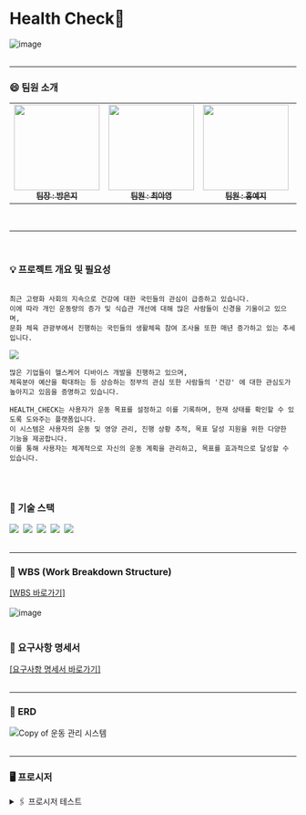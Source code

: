 # Health Check🎾
![image](https://github.com/beyond-sw-camp/be07_1st_3team_healthcheck/assets/87412123/38fb1ecf-d0dd-4492-be0a-eb60d4c87e75)
<br>
<br>

<hr> 

### 😄 팀원 소개
<table>  
  <tbody>
    <tr>
      <td align="center"><a href="https://github.com/qkdrmawll"><img src="https://github.com/beyond-sw-camp/be07_1st_3team_healthcheck/assets/121751114/a0ee4194-aef1-4144-b4a9-f5e161cea4ca" width="150px" height="150px" alt=""/><br /><sub><b>팀장 : 방은지 </b></sub></a><br /></td>
      <td align="center"><a href="https://github.com/tteia"><img src="https://github.com/beyond-sw-camp/be07_1st_3team_healthcheck/assets/121751114/e8510022-a8c4-4eb2-99b1-816f852864f1" width="150px" height="150px" alt=""/><br /><sub><b>팀원 : 최아영 </b></sub></a><br /></td>
      <td align="center"><a href="https://github.com/H-Yeji"><img src="https://github.com/beyond-sw-camp/be07_1st_3team_healthcheck/assets/121751114/991a3c30-25a0-43c3-91f1-25707b40767b" width="150px" height="150px" alt=""/><br /><sub><b>팀원 : 홍예지 </b></sub></a><br /></td>
      <td align="center"><a href="https://github.com/leem5514"><img src="https://github.com/beyond-sw-camp/be07_1st_3team_healthcheck/assets/121751114/b93378a9-5876-402d-9188-f48ee8f6a53a" width="150px" height="150px" alt=""/><br /><sub><b>팀원 : 이명규 </b></sub></a><br /></td>
    </tr>
  </tbody>
</table>
<br>

<hr> 
<br>

### 💡 프로젝트 개요 및 필요성  
<pre><code> 
최근 고령화 사회의 지속으로 건강에 대한 국민들의 관심이 급증하고 있습니다.
이에 따라 개인 운동량의 증가 및 식습관 개선에 대해 많은 사람들이 신경을 기울이고 있으며,
문화 체육 관광부에서 진행하는 국민들의 생활체육 참여 조사율 또한 매년 증가하고 있는 추세입니다. 

<img src="https://github.com/beyond-sw-camp/be07_1st_3team_healthcheck/assets/121751114/bc1bb9ad-8c14-4263-a57e-5e62d754eef5"/>

많은 기업들이 헬스케어 디바이스 개발을 진행하고 있으며,
체육분야 예산을 확대하는 등 상승하는 정부의 관심 또한 사람들의 '건강' 에 대한 관심도가 높아지고 있음을 증명하고 있습니다.

HEALTH_CHECK는 사용자가 운동 목표를 설정하고 이를 기록하며, 현재 상태를 확인할 수 있도록 도와주는 플랫폼입니다.
이 시스템은 사용자의 운동 및 영양 관리, 진행 상황 추적, 목표 달성 지원을 위한 다양한 기능을 제공합니다.
이를 통해 사용자는 체계적으로 자신의 운동 계획을 관리하고, 목표를 효과적으로 달성할 수 있습니다.
	
</code></pre>
<br>

### 📌 기술 스택
 <img src="https://img.shields.io/badge/mysql-4479A1?style=for-the-badge&logo=mysql&logoColor=white">&nbsp;&nbsp;<img src="https://img.shields.io/badge/mariaDB-003545?style=for-the-badge&logo=mariaDB&logoColor=white">&nbsp;&nbsp;<img src="https://img.shields.io/badge/github-181717?style=for-the-badge&logo=github&logoColor=white">&nbsp;&nbsp;<img src="https://img.shields.io/badge/git-F05032?style=for-the-badge&logo=git&logoColor=white">&nbsp;&nbsp;<img src="https://img.shields.io/badge/Notion-black?style=for-the-badge&logo=Notion&logoColor=white"/>
<br>
<br> 

<hr> 

### 📅 WBS (Work Breakdown Structure)
[[WBS 바로가기]](https://docs.google.com/spreadsheets/d/1kbN5XonKJiKncqxmrI0m85HVIuabvkAwmK7VqzdzByo/edit#gid=0)<Br> 
<br> 
![image](https://github.com/beyond-sw-camp/be07_1st_3team_healthcheck/assets/87412123/cf2309c7-c71c-4612-a116-5cd578df83d9)
<br>
<br>

### 📝 요구사항 명세서 
[[요구사항 명세서 바로가기]](https://docs.google.com/spreadsheets/d/1kbN5XonKJiKncqxmrI0m85HVIuabvkAwmK7VqzdzByo/edit?usp=sharing)
<br>
<br> 

<hr> 

### 🎨 ERD
![Copy of 운동 관리 시스템](https://github.com/beyond-sw-camp/be07_1st_3team_healthcheck/assets/89395493/88226a49-b815-43f0-8dfe-0851a624f365)
<br>
<br>

<hr> 

### 🖥️ 프로시저 
<details>
	<summary>🖇️ 프로시저 테스트</summary>
	<br> 
	✔️ 회원 가입 프로시저 <br> 
	
 ```sql 
	DELIMITER //
	CREATE PROCEDURE 회원가입(in 닉네임 VARCHAR(255), in 이름 VARCHAR(255), in 이메일 VARCHAR(255), in 비밀번호 VARCHAR(255), in 전화번호 VARCHAR(255), in 나이 INT, in 성별 VARCHAR(255))
	BEGIN  
	INSERT INTO users(nickname, name, email, password, phone_number, age, sex)
 	 VALUES (닉네임, 이름, 이메일, 비밀번호, 전화번호, 나이, 성별);
	END
	// DELIMITER ;
```

<br>
<img src="https://github.com/beyond-sw-camp/be07_1st_3team_healthcheck/assets/87412123/0652b889-338a-4572-bbd3-3a19db149c75">
	<pre><code>
	CALL 회원가입('suguri', 'suguri', 'suguri@naver.com', '2341', '010-1111-2222', 27, 'F'); 
	</code></pre>
	<img src="https://github.com/beyond-sw-camp/be07_1st_3team_healthcheck/assets/87412123/0ca77572-a380-4d7c-aed3-a28eda91df9d">
	user_id=5 회원 추가 
<br>
<br>

<hr>

✔️ 목표 등록 프로시저 <br>

```sql
	DELIMITER //
	CREATE PROCEDURE 목표등록(in 닉네임 VARCHAR(255), in 목표타입 VARCHAR(255), in 목표기한 VARCHAR(255), in 목표무게 DECIMAL(10,2))
	BEGIN  
	DECLARE userId int;
	SELECT id into userId from users where nickname = 닉네임;
	INSERT INTO goal(user_id, goal, target_date, target_kg)
    	VALUES (userId, 목표타입, 목표기한, 목표무게);
	END
	// DELIMITER ;

  	CALL 목표등록('yeji', '근육량증가', '2024-10-10', 24.02); 
```
<br> 
  <img src="https://github.com/beyond-sw-camp/be07_1st_3team_healthcheck/assets/87412123/ecfd7413-e964-4c85-8dae-273b19f6d5ce", height=150><br> 
  user_id=2 회원의 새로운 목표 추가 (근육량증가)<br>
<br>

<hr> 

✔️ 회원 상세 등록 프로시저 <br>

```sql
	delimiter //
	create procedure 회원_인바디_정보_입력(in 닉네임 varchar(255), in 키 decimal(10,2), in 몸무게 decimal(10,2), in bmi decimal(10,2),
                                               in 골격근량 decimal(10,2), in 체지방량 decimal(10,2), in bmr int)
	begin 
		declare userID int;
    		declare targetKG_M decimal(10,2); # goal에 있는 목표 근육량 
    		declare targetKG_W decimal(10,2); # goal에 있는 목표 체중  
    		declare goalID_M int; # 해당 회원의 목표(근육증가)id
    		declare goalID_W int; # 해당 회원의 목표(체중감소)id
		# 받아온 닉네임으로 user_id찾기
 		select id into userID from users where nickname=닉네임;
    
    		# 찾아온 userID와 input값을 이용해서 회원 인바디 측정 결과 테이블에 등록 
		insert into user_detail(user_id, height, weight, bmi, skeletal_muscle_mass, body_fat_percentage, bmr)
    		values(userID, 키, 몸무게, bmi, 골격근량, 체지방량, bmr);
    
    		# 인바디 결과 등록과 동시에 progress 테이블에 정보 업데이트 
    		# 근육량 증가 업데이트
    		select id, target_kg into goalID_M, targetKG_M from goal where user_id=userID and goal='근육량증가' and status='진행중';
    		if goalID_M is not null then
			# 해당 회원에 해당하는 목표에 관한 progress내역이 있으면 update, 없으면 insert 
			if exists (select id from progress where goal_id=goalID_M) then
				update progress set remain_kg=targetKG_M-골격근량 where goal_id=goalID_M;
			else
				insert into progress(user_id, goal_id, remain_kg) values(userID, goalID_M, targetKG_M-골격근량);
			end if;
		end if;
    
    		# 체중 감량 업데이트
    		select id, target_kg into goalID_W, targetKG_W from goal where user_id=userID and goal='체중감량' and status='진행중';
    		if goalID_W is not null then
			# 해당 회원에 해당하는 목표에 관한 progress내역이 있으면 update, 없으면 insert 
			if exists (select id from progress where goal_id=goalID_W) then
				update progress set remain_kg=몸무게-targetKG_W where goal_id=goalID_W;
			else
				insert into progress(user_id, goal_id, remain_kg) values(userID, goalID_M, 몸무게-targetKG_W);
			end if;
		end if;
    
    		# 목표치를 달성해 남은 목표가 0kg인 경우 '진행중' > '완료'로 업데이트 
    		update goal set status='완료' where id in (select goal_id from progress where remain_kg<=0.00);
    
    		# 조회 
    		select * from user_detail;
	end
	// delimiter ; 
``` 
<br> 
[ 회원 상세 기록 추가 + 해당 회원 목표에 관한 진행상황 내역이 있다면 업데이트 ] <br> 

1. 입력받은 회원 인바디 정보 추가
2. 진행상황 테이블 업데이트
3. 목표 상태 업데이트
   
	<img src="https://github.com/beyond-sw-camp/be07_1st_3team_healthcheck/assets/87412123/8d168d21-7d40-4d49-aaf1-eb53a90d49b4", height=110><br> 
	회원 인바디 측정 결과 등록 전 회원 상세 테이블<br> 
	<img src="https://github.com/beyond-sw-camp/be07_1st_3team_healthcheck/assets/87412123/0c5a290f-8be3-4dae-9975-22768f9021ec", height=110><br>
	회원 인바디 측정 결과 등록 전 진행상황 테이블 <br>
	<br> 
	<pre><code>
	call 회원_인바디_정보_입력('tteia', 168, 50, 17.71, 24.03, 18.01, 1450); 
	</code></pre>
	닉네임 tteia 회원의 인바디 측정 결과 등록<br>
	<img src="https://github.com/beyond-sw-camp/be07_1st_3team_healthcheck/assets/87412123/86ab006d-7b0f-4db9-8d12-8804eaf2291e", height=110><br>
	측정 결과가 회원 상세 테이블에 추가됨<br>
	<img src="https://github.com/beyond-sw-camp/be07_1st_3team_healthcheck/assets/87412123/f267ab88-9e27-4875-b631-905729f040fe", height=110><br> 
	등록된 인바디 측정 결과를 토대로 진행상황 테이블의 남은 목표 갱신<br> 
	<br> 
	[ 회원 상세 기록 추가 + 진행상황 업데이트 + 상태 변경 ]<br> 
	<pre><code>
	call 회원_인바디_정보_입력('tteia', 168, 50, 17.71, 25.03, 17.01, 1470); 
	</code></pre>
 	<img src="https://github.com/beyond-sw-camp/be07_1st_3team_healthcheck/assets/87412123/d83982ad-1180-46fe-b1ca-aed674904385", height=110><br>
	user_id=3 회원이 목표를 달성해서 남은 목표가 없음 확인<br>
	<img src="https://github.com/beyond-sw-camp/be07_1st_3team_healthcheck/assets/87412123/586d9cb0-e9ba-42ac-aef5-8d1784ca4e65", height=110><br> 
	user_id=3 회원의 목표 상태 '진행중' > '완료'로 업데이트<br> 
	<br> 
 	[ 회원 상세 기록 추가 + 해당 회원 목표에 관한 진행상황 내역이 없다면 추가 ]<br> 
	<img src="https://github.com/beyond-sw-camp/be07_1st_3team_healthcheck/assets/87412123/82631599-aada-4f72-ba5f-f7e0afa9d7a7", height=110><br> 
	user_id=2 회원이 '근육량증가'라는 새로운 목표 등록<br> 
	<img src="https://github.com/beyond-sw-camp/be07_1st_3team_healthcheck/assets/116091798/558eafb3-fcd7-41fc-b68f-7d9188c2a689", height=130><br> 
	새로 등록한 목표에 관한 진행상황 내역은 아직 없음<br>
	<br> 
	<pre><code>
	call 회원_인바디_정보_입력('yeji', 165, 48, 17.81, 23.02, 17.25, 1430);  
	</code></pre>
	user_id=2 새로운 인바디 측정 완료<br> 
	<img src="https://github.com/beyond-sw-camp/be07_1st_3team_healthcheck/assets/87412123/e9b8640a-067a-4c05-97fc-ccfab579b2ac", height=150><br> 
	해당 목표에 대한 progress 새로 등록 성공 ✌🏻 
	<br>
	<br> 

 <hr> 
 
✔️ 진행 상황 조회 프로시저 <br>

```sql
	delimiter //
	create procedure 진행상황_조회(in 닉네임 varchar(255))
	begin
		declare userID int;
    
		select id into userID from users where nickname=닉네임;
		select * from progress where user_id=userID;
	end
	// delimiter ;

	call 진행상황_조회('tteia');  
``` 
<br> 
<img src="https://github.com/beyond-sw-camp/be07_1st_3team_healthcheck/assets/87412123/71df5b66-d221-402e-851a-aaceffb120f9", height=100><br> 
닉네임 tteia 회원의 진행상황 조회<br> 
<br>

<hr>

✔️ 영양 섭취 프로시저 <br>

```sql
	DELIMITER //
	CREATE PROCEDURE 영양관리시스템( IN 닉네임 VARCHAR(255), IN 섭취일 DATE, IN 섭취시간 ENUM('아침','점심','저녁','간식'), IN 탄수화물흡수량 INT,
    					IN 단백질흡수량 INT, IN 지방흡수량 INT, IN 총칼로리섭취량 INT)
	BEGIN
    		DECLARE user_id_val INT;
    		SELECT id INTO user_id_val FROM users WHERE nickname = 닉네임;
    		IF user_id_val IS NOT NULL THEN
        		INSERT INTO nutritional_management (user_id, intake_date, intake_time, car_kcal, pro_kcal, fat_kcal, total_kcal)
        		VALUES (user_id_val, 섭취일, 섭취시간, 탄수화물흡수량, 단백질흡수량, 지방흡수량, 총칼로리섭취량);
        		SELECT * FROM nutritional_management;
    		ELSE
        		SELECT CONCAT(닉네임, ' 값은 없습니다.') AS message;
    		END IF;
	END //
	DELIMITER ;

  	call db_project.영양관리시스템('yeji', '2024-06-02', '아침', 280, 30, 29, 547);  
```
<br>
섭취한 영양 기록 입력 받으면<br>
  <img src="https://github.com/beyond-sw-camp/be07_1st_3team_healthcheck/assets/87412123/9497159c-8875-4b30-8cc4-3156d06238ab", height=250><br> 
  테이블에 기록 추가<br>
<br> 

<hr>

✔️ 일일 섭취량 조회<br>

```sql
	DELIMITER //
	CREATE PROCEDURE 사용자의당일섭취량(IN 닉네임 VARCHAR(255))
	BEGIN
    		DECLARE user_id_val INT;
    		DECLARE today DATE;
    		SELECT id INTO user_id_val FROM users WHERE nickname = 닉네임;
    		SET today = CURDATE();
    		IF user_id_val IS NOT NULL THEN
        		SELECT 
            			SUM(car_kcal) AS 탄수화물섭취량, SUM(pro_kcal) AS 단백질섭취량,
            			SUM(fat_kcal) AS 지방섭취량, SUM(total_kcal) AS 총섭취량
        		FROM nutritional_management
        		WHERE user_id = user_id_val AND intake_date = today;
    		ELSE
        		SELECT CONCAT(닉네임, ' 은 없습니다.') AS message;
    		END IF;
	END //
	DELIMITER ;

	call 사용자의당일섭취량('yeji');  
```
<br>
닉네임을 입력 받으면<br> 
  <img src="https://github.com/beyond-sw-camp/be07_1st_3team_healthcheck/assets/116091798/929b5bfd-57df-4bf7-88f0-4dd0f0d29b28", height=100><br> 
  CURDATE()를 활용해서 당일 기준 사용자가 섭취한 탄수화물, 단백질, 지방, 일일 섭취 칼로리를 합하여 제공
<br>
<br>

<hr>

✔️ 친구 추가 프로시저<br>

```sql
	DELIMITER //
	CREATE PROCEDURE 친구추가 (in 내_닉네임 varchar(255), in 친구_닉네임 varchar(255))
	BEGIN
	DECLARE userId1 INT;
	DECLARE userId2 INT;
	SELECT id into userId1 from users where nickname = nickname1;
	SELECT id into userId2 from users where nickname = nickname2;
	INSERT INTO friend (user_id1,user_id2) values (userId1, userId2);
	END //
	DELIMITER  ;


	CALL 친구추가('yeji','dding2');  
```
<br> 
<img src="https://github.com/beyond-sw-camp/be07_1st_3team_healthcheck/assets/87412123/3d43ac13-4ee3-43c4-aecf-c96e62e17b25", height=100><br> 
  user_id=2인 yeji와 user_id=4인 dding2가 친구 목록에 추가 (친구 맺음) 
  <br>
  <br> 

<hr>

✔️ 친구 목표 조회 프로시저 <br> 

```sql
	DELIMITER //
	CREATE PROCEDURE 친구_목표_조회 (IN my_nickname VARCHAR(255), IN friend_nickname VARCHAR(255))
	BEGIN
		DECLARE my_id INT;
    		DECLARE friend_id INT;
    
    		SELECT id INTO my_id FROM users WHERE nickname = my_nickname;
    		SELECT id INTO friend_id FROM users WHERE nickname = friend_nickname;

    
    		IF EXISTS (SELECT 1 FROM friend WHERE user_id1 = my_id AND user_id2 = friend_id) THEN
    			SELECT u.nickname, g.goal FROM goal g inner join users u on u.id = g.user_id WHERE user_id = friend_id;
    		ELSEIF (SELECT 1 FROM friend WHERE user_id1 = friend_id AND user_id2 = my_id) THEN
    			SELECT u.nickname, g.goal FROM goal g inner join users u on u.id = g.user_id WHERE user_id = friend_id;
    		ELSE
        		SELECT 'Not friends' AS Message;
    		END IF;
	END //
	DELIMITER ;

	CALL 친구_목표_조회('yeji','dding2') ;  
```
<br> 
<img src="https://github.com/beyond-sw-camp/be07_1st_3team_healthcheck/assets/87412123/85f0ef2e-1eff-4b1b-af07-9a2f6bbfdc23", height=110><br> 
  입력받은 두 회원이 친구일 경우 -> 친구의 목표 조회 가능<br>
  <img src="https://github.com/beyond-sw-camp/be07_1st_3team_healthcheck/assets/87412123/17ea63f9-e58e-4110-bc3f-2e55cdf95a23", height=110><br> 
  입력받은 두 회원이 친구가 아닐 경우 -> 친구의 목표 조회 불가능<br> 

</details>
